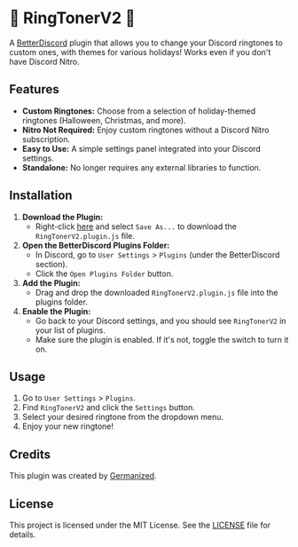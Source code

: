 # 🎵 RingTonerV2 🎵

A [BetterDiscord](https://betterdiscord.app/) plugin that allows you to change your Discord ringtones to custom ones, with themes for various holidays! Works even if you don't have Discord Nitro.

## Features

-   **Custom Ringtones:** Choose from a selection of holiday-themed ringtones (Halloween, Christmas, and more).
-   **Nitro Not Required:** Enjoy custom ringtones without a Discord Nitro subscription.
-   **Easy to Use:** A simple settings panel integrated into your Discord settings.
-   **Standalone:** No longer requires any external libraries to function.

## Installation

1.  **Download the Plugin:**
    -   Right-click [here](https://raw.githubusercontent.com/Germanized/RingTonerV2/main/RingTonerV2.plugin.js) and select `Save As...` to download the `RingTonerV2.plugin.js` file.
2.  **Open the BetterDiscord Plugins Folder:**
    -   In Discord, go to `User Settings` > `Plugins` (under the BetterDiscord section).
    -   Click the `Open Plugins Folder` button.
3.  **Add the Plugin:**
    -   Drag and drop the downloaded `RingTonerV2.plugin.js` file into the plugins folder.
4.  **Enable the Plugin:**
    -   Go back to your Discord settings, and you should see `RingTonerV2` in your list of plugins.
    -   Make sure the plugin is enabled. If it's not, toggle the switch to turn it on.

## Usage

1.  Go to `User Settings` > `Plugins`.
2.  Find `RingTonerV2` and click the `Settings` button.
3.  Select your desired ringtone from the dropdown menu.
4.  Enjoy your new ringtone!

## Credits

This plugin was created by [Germanized](https://github.com/Germanized).

## License

This project is licensed under the MIT License. See the [LICENSE](LICENSE) file for details.